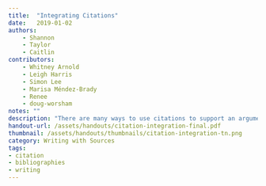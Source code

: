 ```yaml
---
title:  "Integrating Citations"
date:   2019-01-02
authors: 
    - Shannon
    - Taylor
    - Caitlin
contributors: 
    - Whitney Arnold
    - Leigh Harris
    - Simon Lee
    - Marisa Méndez-Brady
    - Renee
    - doug-worsham
notes: ""
description: "There are many ways to use citations to support an argument."
handout-url: /assets/handouts/citation-integration-final.pdf
thumbnail: /assets/handouts/thumbnails/citation-integration-tn.png
category: Writing with Sources
tags:
- citation
- bibliographies
- writing
---
```

